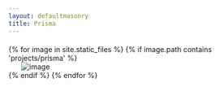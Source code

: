 ```yaml
---
layout: defaultmasonry
title: Prisma
---
```

  <div id="index-banner">
  	<div class="col s12" style="padding-bottom:1%;"></div>
    <div class="container">
        <div class="grid">
        <div class="grid-sizer"></div>
		{% for image in site.static_files %}
		    {% if image.path contains 'projects/prisma' %}
              <div class="grid-item"  style="padding-left: 25px;">
              <div class="card">
                <div class="card-image">
		       			 <img src="{{ site.baseurl }}{{ image.path }}" alt="image"  class="responsive-img" />
		          </div>
		        </div>
		    </div>
		    {% endif %}
		{% endfor %}
        </div>
      </div>
    </div>

 
